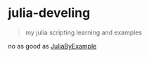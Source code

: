 # julia-develing

> my julia scripting learning and examples

no as good as [JuliaByExample](https://github.com/samuelcolvin/JuliaByExample)



